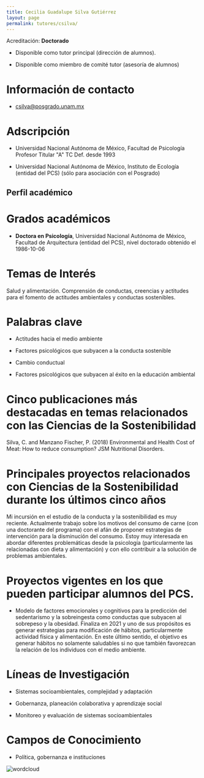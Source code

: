 ```yaml
---
title: Cecilia Guadalupe Silva Gutiérrez
layout: page
permalink: tutores/csilva/
---
```


Acreditación: **Doctorado**


 - Disponible como tutor principal (dirección de alumnos).


 - Disponible como miembro de comité tutor (asesoría de alumnos)





# Información de contacto

 - <csilva@posgrado.unam.mx>





# Adscripción


 -  Universidad Nacional Autónoma de México, Facultad de Psicología     Profesor Titular &quot;A&quot; TC Def. desde 1993
 

 - Universidad Nacional Autónoma de México, Instituto de Ecología (entidad del PCS) (sólo para asociación con el Posgrado)  





## Perfil académico


# Grados académicos


 - **Doctora en Psicología**, Universidad Nacional Autónoma de México, Facultad de Arquitectura (entidad del PCS), nivel doctorado obtenido el 1986-10-06




# Temas de Interés

Salud y alimentación. Comprensión de conductas, creencias y actitudes para el fomento de actitudes ambientales y conductas sostenibles.



# Palabras clave


 - Actitudes hacia el medio ambiente

 - Factores psicológicos que subyacen a la conducta sostenible

 - Cambio conductual

 - Factores psicológicos que subyacen al éxito en la educación ambiental




# Cinco publicaciones más destacadas en temas relacionados con las Ciencias de la Sostenibilidad

Silva, C. and Manzano Fischer, P. (2018) Environmental and Health Cost of Meat: How to reduce consumption? JSM Nutritional Disorders.




# Principales proyectos relacionados con Ciencias de la Sostenibilidad durante los últimos cinco años

Mi incursión en el estudio de la conducta y la sostenibilidad es muy reciente. Actualmente trabajo sobre los motivos del consumo de carne (con una doctorante del programa) con el afán de proponer estrategias de intervención para la disminución del consumo. Estoy muy interesada en abordar diferentes problemáticas desde la psicología (particularmente las relacionadas con dieta y alimentación) y con ello contribuir a la solución de problemas ambientales.




# Proyectos vigentes en los que pueden participar alumnos del PCS.

-  Modelo de factores emocionales y cognitivos para la predicción del sedentarismo y la sobreingesta como conductas que subyacen al sobrepeso y la obesidad. Finaliza en 2021 y uno de sus propósitos es generar estrategias para modificación de hábitos, particularmente actividad física y alimentación. En este último sentido, el objetivo es generar hábitos no solamente saludables si no que también favorezcan la relación de los individuos con el medio ambiente.




# Líneas de Investigación


 - Sistemas socioambientales, complejidad y adaptación

 - Gobernanza, planeación colaborativa y aprendizaje social

 - Monitoreo y evaluación de sistemas socioambientales





# Campos de Conocimiento

 - Política, gobernanza e instituciones



![wordcloud](https://sostenibilidad.posgrado.unam.mx/media/perfil-academico/65/wordcloud.png)
